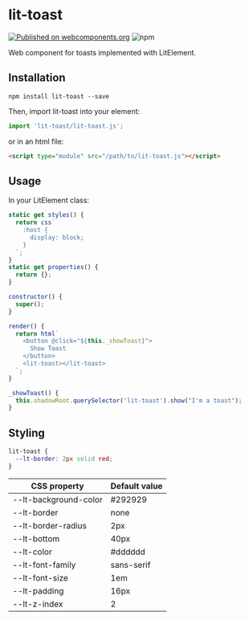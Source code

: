 # lit-toast

[![Published on webcomponents.org](https://img.shields.io/badge/webcomponents.org-published-blue.svg)](https://www.webcomponents.org/element/lit-toast) ![npm](https://img.shields.io/npm/v/lit-toast.svg)

Web component for toasts implemented with LitElement.

## Installation

```shell
npm install lit-toast --save
```

Then, import lit-toast into your element:

```javascript
import 'lit-toast/lit-toast.js';
```

or in an html file:

```html
<script type="module" src="/path/to/lit-toast.js"></script>
```

## Usage

In your LitElement class:

```javascript
static get styles() {
  return css`
    :host {
      display: block;
    }
  `;
}
static get properties() {
  return {};
}

constructor() {
  super();
}

render() {
  return html`
    <button @click="${this._showToast}">
      Show Toast
    </button>
    <lit-toast></lit-toast>
  `;
}

_showToast() {
  this.shadowRoot.querySelector('lit-toast').show("I'm a toast");
}
```

## Styling

```css
lit-toast {
  --lt-border: 2px solid red;
}
```

| CSS property          | Default value |
| --------------------- | ------------- |
| --lt-background-color | #292929       |
| --lt-border           | none          |
| --lt-border-radius    | 2px           |
| --lt-bottom           | 40px          |
| --lt-color            | #dddddd       |
| --lt-font-family      | sans-serif    |
| --lt-font-size        | 1em           |
| --lt-padding          | 16px          |
| --lt-z-index          | 2             |
